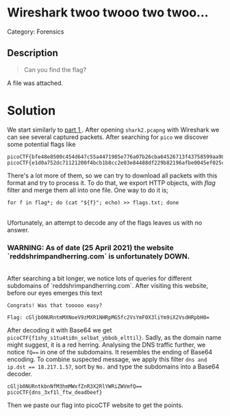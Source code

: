 # Wireshark twoo twooo two twoo...
Category: Forensics

## Description

> Can you find the flag?

A file was attached.  

# Solution
We start similarly to <a href=Wireshark_doodooo_do_doo.md> part 1 </a>.
After opening `shark2.pcapng` with Wireshark we can see several captured packets. 
After searching for `pico` we discover some potential flags like
```
picoCTF{bfe48e8500c454d647c55a4471985e776a07b26cba64526713f43758599aa98b}
picoCTF{e1d0a752dc71121200f4bcb1b8cc2e03e84488df229b82196afbe0045ef025c4}
```
There's a lot more of them, so we can try to download all packets with this format and try to process it.
To do that, we export HTTP objects, with *flag* filter and merge them all into one file. One way to do it is;
```
for f in flag*; do (cat "${f}"; echo) >> flags.txt; done
```
<br>
Ufortunately, an attempt to decode any of the flags leaves us with no answer.
<h3>WARNING: As of date (25 April 2021) the website `reddshrimpandherring.com` is unfortunately DOWN.</h3>
<br>
After searching a bit longer, we notice lots of queries for different subdomains of `reddshrimpandherring.com`. After visiting this website, before our eyes emerges this text

```
Congrats! Was that tooooo easy?

Flag: cGljb0NURntmMXNoeV9zMXR1NHRpMG5fc2VsYmF0X3liYm9iX2VsdHRpbH0=
```
After decoding it with Base64 we get `picoCTF{f1shy_s1tu4ti0n_selbat_ybbob_elttil}`. Sadly, as the domain name might suggest, it is a red herring.
Analysing the DNS traffic further, we notice `fQ==` in one of the subdomains. It resembles the ending of Base64 encoding. 
To combine suspected message, we apply this filter `dns and ip.dst == 18.217.1.57`, sort by `No.` and type the subdomains into a Base64 decoder.

```
cGljb0NURntkbnNfM3hmMWxfZnR3X2RlYWRiZWVmfQ==
picoCTF{dns_3xf1l_ftw_deadbeef}
```
Then we paste our flag into picoCTF website to get the points.
